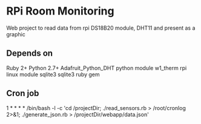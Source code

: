 RPi Room Monitoring
===================

Web project to read data from rpi DS18B20 module, DHT11 and present as a graphic 

Depends on
----------

Ruby 2+
Python 2.7+
Adafruit_Python_DHT python module
w1_therm rpi linux module
sqlite3 
sqlite3 ruby gem

Cron job
--------
1 * * * * /bin/bash -l -c 'cd /projectDir; ./read_sensors.rb > /root/cronlog 2>&1; ./generate_json.rb > /projectDir/webapp/data.json'
